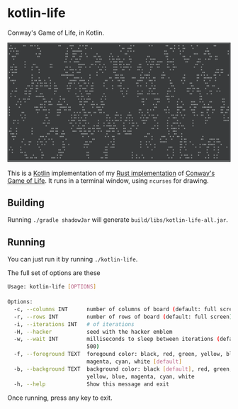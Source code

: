 # kotlin-life
Conway's Game of Life, in Kotlin.

![Conway's Game Of Life](./life.png)

This is a [Kotlin](https://kotlinlang.org/) implementation of my [Rust implementation](https://github.com/joeygibson/rust-life)
of [Conway's Game of Life](http://en.wikipedia.org/wiki/Conway%27s_game_of_life). It runs
in a terminal window, using `ncurses` for drawing.

## Building
Running `./gradle shadowJar` will generate `build/libs/kotlin-life-all.jar`.

## Running
You can just run it by running `./kotlin-life`.

The full set of options are these

```bash
Usage: kotlin-life [OPTIONS]

Options:
  -c, --columns INT      number of columns of board (default: full screen)
  -r, --rows INT         number of rows of board (default: full screen)
  -i, --iterations INT   # of iterations
  -H, --hacker           seed with the hacker emblem
  -w, --wait INT         milliseconds to sleep between iterations (default:
                         500)
  -f, --foreground TEXT  foregound color: black, red, green, yellow, blue,
                         magenta, cyan, white [default]
  -b, --background TEXT  background color: black [default], red, green,
                         yellow, blue, magenta, cyan, white
  -h, --help             Show this message and exit
```
Once running, press any key to exit.

